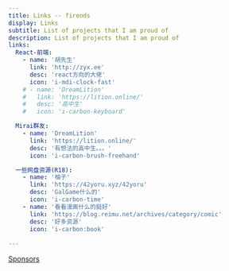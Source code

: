 ```yaml
---
title: Links -- firends
display: Links
subtitle: List of projects that I am proud of
description: List of projects that I am proud of
links:
  React-前端:
    - name: '胡先生'
      link: 'http://zyx.ee'
      desc: 'react方向的大佬'
      icon: 'i-mdi-clock-fast'
    # - name: 'DreamLition'
    #   link: 'https://lition.online/'
    #   desc: '高中生'
    #   icon: 'i-carbon-keyboard'

  Mirai群友:
    - name: 'DreamLition'
      link: 'https://lition.online/'
      desc: '有想法的高中生。。。'
      icon: 'i-carbon-brush-freehand'

  一些网盘资源(R18):
    - name: '柚子'
      link: 'https://42yoru.xyz/42yoru'
      desc: 'GalGame什么的'
      icon: 'i-carbon-time'
    - name: '看看漫画什么的挺好'
      link: 'https://blog.reimu.net/archives/category/comic'
      desc: '好多资源'
      icon: 'i-carbon:book'
      
---
```


[Sponsors](/sponsors-list)

<ListProjects :projects="frontmatter.projects"/>

<StarsRanking/>
